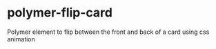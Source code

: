 # polymer-flip-card
Polymer element to flip between the front and back of a card using css animation
